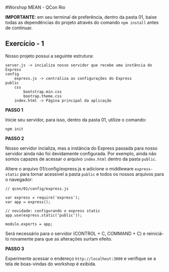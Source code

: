 #Worshop MEAN - QCon Rio

**IMPORTANTE**: em seu terminal de preferência, dentro da pasta 01, baixe todas as dependências do projeto através do comando `npm install` antes de continuar.

## Exercício - 1

Nosso projeto possui a seguinte estrutura:

```
server.js -> incializa nosso servidor que recebe uma instância do Express
config
    express.js -> centraliza as configurações do Express
public
    css
        bootstrap.min.css
        bootrap.theme.css
    index.html -> Página principal da aplicação
```

**PASSO 1**

Inicie seu servidor, para isso, dentro da pasta 01, utilize o comando:

```
npm init
```

**PASSO 2**

Nosso servidor incializa, mas a instância do Express passada para nosso servidor ainda não foi devidamente configurada. Por exemplo, ainda não somos capazes de acessar o arquivo `index.html` dentro da pasta `public`. 

Altere o arquivo 01/config/express.js e adicione o middleware `express-static` para tornar acessível a pasta `public` e todos os nossos arquivos para o navegador:

```
// qcon/01/config/express.js

var express = require('express');
var app = express();

// novidade: configurando o express static
app.use(express.static('public'));

module.exports = app;
```

Será necessário para o servidor (CONTROL + C, COMMAND + C) e reiniciá-lo novamente para que as alterações surtam efeito.

**PASSO 3**

Experimente acessar o endereço `http://localhost:3000` e verifique se a tela de boas-vindas do workshop é exibida. 